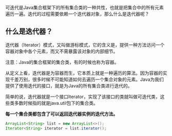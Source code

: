  可迭代是Java集合框架下的所有集合类的一种共性，也就是把集合中的所有元素遍历一遍。迭代的过程需要依赖一个迭代器对象，那么什么是迭代器呢？

## 什么是迭代器？

迭代器（Iterator）模式，又叫做游标模式，它的含义是，提供一种方法访问一个容器对象中各个元素，而又不需暴露该对象的内部细节。

注意：Java的集合框架的集合类，有的时候也称为容器。

从定义上看，迭代器是为容器而生，它本质上就是一种遍历的算法。因为容器的实现千差万别，很多时候不可能知道如何去遍历一个集合对象的元素。Java为我们提供了使用迭代的接口，就是为Java的所有集合类进行迭代的。

简单的说，迭代器就是一个接口Iterator，实现了该接口的类就叫做可迭代类，这些类多数时候指的就是java.util包下的集合类。

**每一个集合类都包含了可以返回迭代器实例的迭代方法。**

```java
ArrayList<String> list = new ArrayList<>();
Iterator<String> iterator = list.iterator();
```

